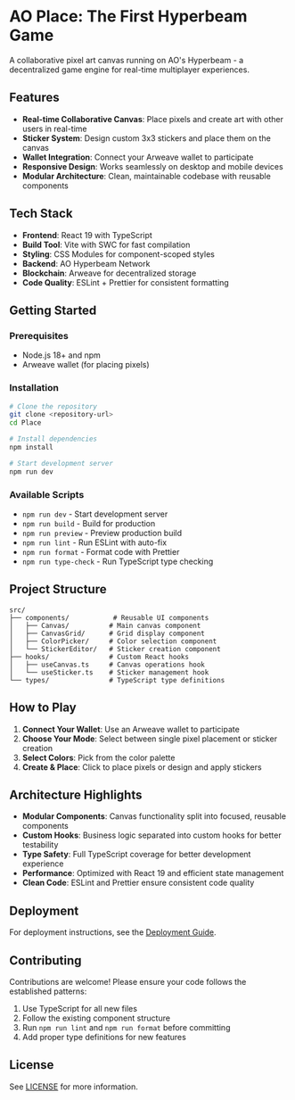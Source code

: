 # AO Place: The First Hyperbeam Game

A collaborative pixel art canvas running on AO's Hyperbeam - a decentralized game engine for real-time multiplayer experiences.

## Features

- **Real-time Collaborative Canvas**: Place pixels and create art with other users in real-time
- **Sticker System**: Design custom 3x3 stickers and place them on the canvas
- **Wallet Integration**: Connect your Arweave wallet to participate
- **Responsive Design**: Works seamlessly on desktop and mobile devices
- **Modular Architecture**: Clean, maintainable codebase with reusable components

## Tech Stack

- **Frontend**: React 19 with TypeScript
- **Build Tool**: Vite with SWC for fast compilation
- **Styling**: CSS Modules for component-scoped styles
- **Backend**: AO Hyperbeam Network
- **Blockchain**: Arweave for decentralized storage
- **Code Quality**: ESLint + Prettier for consistent formatting

## Getting Started

### Prerequisites

- Node.js 18+ and npm
- Arweave wallet (for placing pixels)

### Installation

```bash
# Clone the repository
git clone <repository-url>
cd Place

# Install dependencies
npm install

# Start development server
npm run dev
```

### Available Scripts

- `npm run dev` - Start development server
- `npm run build` - Build for production
- `npm run preview` - Preview production build
- `npm run lint` - Run ESLint with auto-fix
- `npm run format` - Format code with Prettier
- `npm run type-check` - Run TypeScript type checking

## Project Structure

```
src/
├── components/           # Reusable UI components
│   ├── Canvas/          # Main canvas component
│   ├── CanvasGrid/      # Grid display component
│   ├── ColorPicker/     # Color selection component
│   └── StickerEditor/   # Sticker creation component
├── hooks/               # Custom React hooks
│   ├── useCanvas.ts     # Canvas operations hook
│   └── useSticker.ts    # Sticker management hook
└── types/               # TypeScript type definitions
```

## How to Play

1. **Connect Your Wallet**: Use an Arweave wallet to participate
2. **Choose Your Mode**: Select between single pixel placement or sticker creation
3. **Select Colors**: Pick from the color palette
4. **Create & Place**: Click to place pixels or design and apply stickers

## Architecture Highlights

- **Modular Components**: Canvas functionality split into focused, reusable components
- **Custom Hooks**: Business logic separated into custom hooks for better testability
- **Type Safety**: Full TypeScript coverage for better development experience
- **Performance**: Optimized with React 19 and efficient state management
- **Clean Code**: ESLint and Prettier ensure consistent code quality

## Deployment

For deployment instructions, see the [Deployment Guide](docs/deployment.md).

## Contributing

Contributions are welcome! Please ensure your code follows the established patterns:

1. Use TypeScript for all new files
2. Follow the existing component structure
3. Run `npm run lint` and `npm run format` before committing
4. Add proper type definitions for new features

## License

See [LICENSE](LICENSE) for more information.
